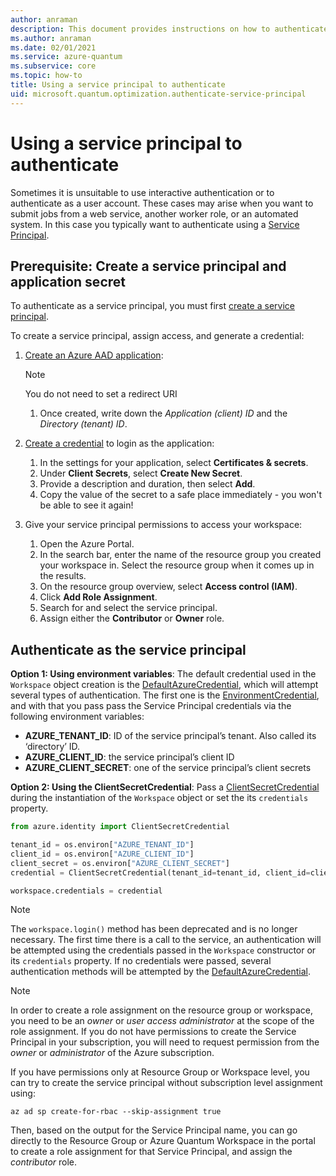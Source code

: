 ```yaml
---
author: anraman
description: This document provides instructions on how to authenticate using a service principal.
ms.author: anraman
ms.date: 02/01/2021
ms.service: azure-quantum
ms.subservice: core
ms.topic: how-to
title: Using a service principal to authenticate
uid: microsoft.quantum.optimization.authenticate-service-principal
---
```


# Using a service principal to authenticate

Sometimes it is unsuitable to use interactive authentication or to authenticate
as a user account. These cases may arise when you want to submit jobs from a
web service, another worker role, or an automated system. In this case you
typically want to authenticate using a [Service
Principal](/azure/active-directory/develop/app-objects-and-service-principals).

## Prerequisite: Create a service principal and application secret

To authenticate as a service principal, you must first [create a service
principal](/azure/active-directory/develop/howto-create-service-principal-portal).

To create a service principal, assign access, and generate a credential:

1. [Create an Azure AAD application](/azure/active-directory/develop/howto-create-service-principal-portal):
    >[!NOTE]
    > You do not need to set a redirect URI

    1. Once created, write down the *Application (client) ID* and the *Directory (tenant) ID*.

1. [Create a
   credential](/azure/active-directory/develop/howto-create-service-principal-portal#create-a-new-application-secret)
   to login as the application:
    1. In the settings for your application, select **Certificates & secrets**.
    1. Under **Client Secrets**, select **Create New Secret**.
    1. Provide a description and duration, then select **Add**.
    1. Copy the value of the secret to a safe place immediately - you won't be
       able to see it again!

1. Give your service principal permissions to access your workspace:
    1. Open the Azure Portal.
    1. In the search bar, enter the name of the resource group you created your
       workspace in. Select the resource group when it comes up in the results.
    1. On the resource group overview, select **Access control (IAM)**.
    1. Click **Add Role Assignment**.
    1. Search for and select the service principal.
    1. Assign either the **Contributor** or **Owner** role.

## Authenticate as the service principal

**Option 1: Using environment variables**:
The default credential used in the `Workspace` object creation is the [DefaultAzureCredential](https://azuresdkdocs.blob.core.windows.net/$web/python/azure-identity/1.6.0/azure.identity.html#azure.identity.DefaultAzureCredential), which will attempt several types of authentication.
The first one is the [EnvironmentCredential](https://azuresdkdocs.blob.core.windows.net/$web/python/azure-identity/1.6.0/azure.identity.html#azure.identity.EnvironmentCredential), and with that you pass pass the Service Principal credentials via the following environment variables:
- **AZURE_TENANT_ID**: ID of the service principal’s tenant. Also called its ‘directory’ ID.
- **AZURE_CLIENT_ID**: the service principal’s client ID
- **AZURE_CLIENT_SECRET**: one of the service principal’s client secrets

**Option 2: Using the ClientSecretCredential**: Pass a [ClientSecretCredential](/python/api/azure-identity/azure.identity.clientsecretcredential) during the instantiation of the `Workspace` object or set the its `credentials` property.

```python
from azure.identity import ClientSecretCredential

tenant_id = os.environ["AZURE_TENANT_ID"]
client_id = os.environ["AZURE_CLIENT_ID"]
client_secret = os.environ["AZURE_CLIENT_SECRET"]
credential = ClientSecretCredential(tenant_id=tenant_id, client_id=client_id, client_secret=client_secret)

workspace.credentials = credential
```

> [!NOTE]
> The `workspace.login()` method has been deprecated and is no longer necessary. The first time there is a call to the service, an authentication will be attempted using the credentials passed in the `Workspace` constructor or its `credentials` property. If no credentials were passed, several authentication methods will be attempted by the [DefaultAzureCredential](https://azuresdkdocs.blob.core.windows.net/$web/python/azure-identity/1.6.0/azure.identity.html#azure.identity.DefaultAzureCredential).


> [!NOTE]
> In order to create a role assignment on the resource group or workspace, you need to be an _owner_ or _user access administrator_ at the scope of the role assignment. If you do not have permissions to create the Service Principal in your subscription, you will need to request permission from the _owner_ or _administrator_ of the Azure subscription.

If you have permissions only at Resource Group or Workspace level, you can try to create the service principal without subscription level assignment using:

```az ad sp create-for-rbac --skip-assignment true```

Then, based on the output for the Service Principal name, you can go directly to the Resource Group or Azure Quantum Workspace in the portal to create a role assignment for that Service Principal, and assign the _contributor_ role. 
